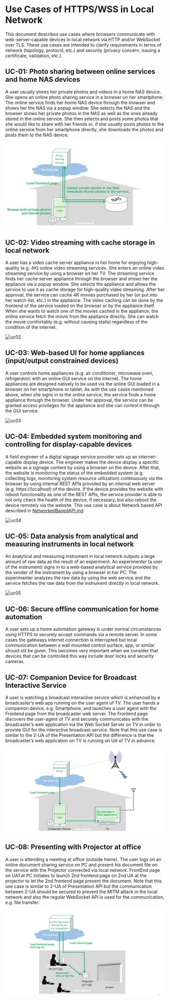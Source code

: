 # Use Cases of HTTPS/WSS in Local Network

This document describes use cases where browsers communicate with web-server-capable devices in local network via HTTP and/or WebSocket over TLS.
These use cases are intended to clarify requirements in terms of network (topology, protocol, etc.) and security
(privacy concern, issuing a certificate, validation, etc.).

## UC-01: Photo sharing between online services and home NAS devices

A user usually stores her private photos and videos in a home NAS device.
She opens an online photo sharing service in a browser on her smartphone.
The online service finds her home NAS device through the browser and shows her the NAS via a popup window.
She selects the NAS and the browser shows her private photos in the NAS as well as the ones already stored in the online service.
She then selects and posts some photos that she would like to share with her friends or,
if she usually posts photos to the online service from her smartphone directly, she downloads the photos and posts them to the NAS device.

![uc01](figs/uc01.jpg)

## UC-02: Video streaming with cache storage in local network

A user has a video cache server appliance in her home for enjoying high-quality (e.g. 4K) online video streaming services.
She enters an online video streaming service by using a browser on her TV.
The streaming service finds her cache server appliance through the browser and shows her the appliance via a popup window.
She selects the appliance and allows the service to use it as cache storage for high-quality video streaming.
After her approval, the service can cache 4K movies purchased by her (or put into her watch-list, etc.) in the appliance.
The video caching can be done by the frontend of the service loaded on the browser or by the appliance itself.
When she wants to watch one of the movies cached in the appliance, the online service fetch the movie from the appliance directly.
She can watch the movie comfortably (e.g. without causing stalls) regardless of the condition of the internet.

![uc02](figs/uc02.jpg)

## UC-03: Web-based UI for home appliances (input/output constrained devices)

A user controls home appliances (e.g. air conditioner, microwave oven, refrigerator) with an online GUI service on the internet.
The home appliances are designed natively to be used via the online GUI loaded in a browser on her smartphone or tablet.
As with the use cases mentioned above, when she signs in to the online service, the service finds a home appliance through the browser.
Under her approval, the service can be granted access privileges for the appliance and she can control it through the GUI service.

![uc03](figs/uc03.jpg)

## UC-04: Embedded system monitoring and controlling for display-capable devices

A field engineer of a digital signage service provider sets up an internet-capable display device.
The engineer makes the device display a specific website as a signage content by using a browser on the device.
After that, the website is monitoring the status of the embedded system (e.g. collecting logs, monitoring system resource utilization)
continuously via the browser by using internal REST APIs provided by an internal web server (e.g. https://localhost) of the device.
If the device provides the website with reboot functionality as one of the REST APIs, the service provider is able to not only check
the health of the device, if necessary, but also reboot the device remotely via the website. This use case is about Network based API described in [NetworkedBasedAPI.md](NetworkBasedAPI.md)

![uc04](figs/uc04.jpg)

## UC-05: Data analysis from analytical and measuring instruments in local network

An analytical and measuring instrument in local network outputs a large amount of raw data as the result of an experiment.
An experimenter (a user of the instrument) signs in to a web-based analytical service provided by the vender of the instrument by using a browser in her PC.
The experimenter analyzes the raw data by using the web service and the service fetches the raw data from the instrument directly in local network.

![uc05](figs/uc05.jpg)

## UC-06: Secure offline communication for home automation

A user sets up a home automation gateway is under normal circumstances using HTTPS to securely accept commands via a remote server.
In some cases the gateways internet connection is interrupted but local communication between a wall mounted control surface, app, or similar should stil be given.
This becomes very important when we consider that devices that can be controlled this way include door locks and security cameras.

## UC-07: Companion Device for Broadcast Interactive Service

A user is watching a broadcast interactive service which is enhanced by a broadcaster’s web app running on the user agent of TV. The user hands a companion device, e.g.  Smartphone, and launches a user agent with the Frontend page from the broadcaster web server. The Frontend page discovers the user-agent of TV and securely communicates with the broadcaster’s web application via the Web Socket Server on TV in order to provide GUI for the interactive broadcast service. Note that this use case is similar to the 2-UA of the Presentation API but the difference is that the broadcaster’s web application on TV is running on UA of TV in advance.

![uc07](figs/uc07.jpg)

## UC-08: Presenting with Projector at office

A user is attending a meeting at office (outside home). The user logs on an online document sharing service on PC and present his document file on the service with the Projector connected via local network. FrontEnd page on UA1 at PC initiates to launch 2nd frontend page on 2nd UA at the projector to let the 2nd frontend page present the document.  Note that this use case is similar to 2-UA of Presentation API but the communication between 2-UA should be secured to prevent the MITM attack in the local network and also the regular WebSocket API is used for the communication, e.g. file transfer.


![uc08](figs/uc08.jpg)
